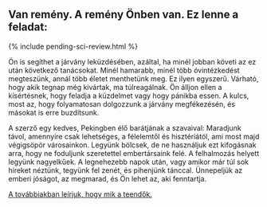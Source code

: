 ## Van remény. A remény Önben van. Ez lenne a feladat:

{% include pending-sci-review.html %}

Ön is segíthet a járvány leküzdésében, azáltal, ha minél jobban követi az ez után következő tanácsokat. Minél hamarabb, minél több óvintézkedést megteszünk, annál több életet menthetünk meg. Ez ilyen egyszerű. Várható, hogy akik tegnap még kivártak, ma túlreagálnak. Ön álljon ellen a kísértésnek, hogy feladja a küzdelmet vagy hogy pánikba essen. A kulcs, most az, hogy folyamatosan dolgozzunk a járvány megfékezésén, és másokat is erre buzdítsunk. 

  A szerző egy kedves, Pekingben élő barátjának a szavaival: Maradjunk távol, amennyire csak lehetséges, a félelemtől és hisztériától, ami most majd végigsöpör városainkon. Legyünk bölcsek, de ne használjuk ezt kifogásnak arra, hogy ne foduljunk szeretettel embertársaink felé. A felhalmozás helyett legyünk nagyelkűek. A legnehezebb napok után, vagy amikor már túl sok híreket néztünk, tegyünk fel zenét, és pihenjünk tánccal. Ünnepeljük az emberi jóságot, az megmarad, és Ön lehet az, aki fenntartja.

[A továbbiakban leírjuk, hogy mik a teendők.](/act-and-prepare)
